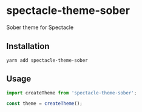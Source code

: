 # spectacle-theme-sober

Sober theme for Spectacle

## Installation

```shell
yarn add spectacle-theme-sober
```

## Usage

```javascript
import createTheme from 'spectacle-theme-sober';

const theme = createTheme();
```
